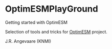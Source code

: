 # OptimESMPlayGround
Getting started with OptimESM

Selection of tools and tricks for [OptimESM](https://cordis.europa.eu/project/id/101081193) project.

J.R. Angevaare (KNMI)
